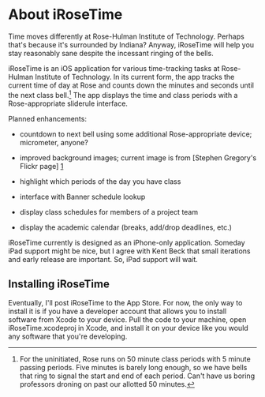 # About iRoseTime

Time moves differently at Rose-Hulman Institute of Technology.  Perhaps that's because it's surrounded by Indiana?  Anyway, iRoseTime will help you stay reasonably sane despite the incessant ringing of the bells.

iRoseTime is an iOS application for various time-tracking tasks at Rose-Hulman Institute of Technology.  In its current form, the app tracks the current time of day at Rose and counts down the minutes and seconds until the next class bell.[^1]  The app displays the time and class periods with a Rose-appropriate sliderule interface.

Planned enhancements:

- countdown to next bell using some additional Rose-appropriate device; micrometer, anyone?

- improved background images; current image is from [Stephen Gregory's Flickr page] [1]

- highlight which periods of the day you have class

- interface with Banner schedule lookup

- display class schedules for members of a project team

- display the academic calendar (breaks, add/drop deadlines, etc.)

iRoseTime currently is designed as an iPhone-only application.  Someday iPad support might be nice, but I agree with Kent Beck that small iterations and early release are important.  So, iPad support will wait.

## Installing iRoseTime

Eventually, I'll post iRoseTime to the App Store.  For now, the only way to install it is if you have a developer account that allows you to install software from Xcode to your device.  Pull the code to your machine, open iRoseTime.xcodeproj in Xcode, and install it on your device like you would any software that you're developing.


[1]:  <http://www.flickr.com/photos/stephenagregory/191277215/> "Stephen Gregory's flickr page."

[^1]: For the uninitiated, Rose runs on 50 minute class periods with 5 minute passing periods.  Five minutes is barely long enough, so we have bells that ring to signal the start and end of each period.  Can't have us boring professors droning on past our allotted 50 minutes.
